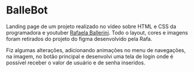 # BalleBot

Landing page de um projeto realizado no vídeo sobre HTML e CSS da programadora e youtuber <a href="https://www.youtube.com/c/rafaellaballerini">Rafaela Ballerini</a>.
Todo o layout, cores e imagens foram retirados do projeto do figma desenvolvido pela Rafa.

Fiz algumas alterações, adicionando animações no menu de navegações, na imagem, no botão principal e desenvolvi uma tela de login onde é possível receber o valor de usuário e de senha inseridos.
